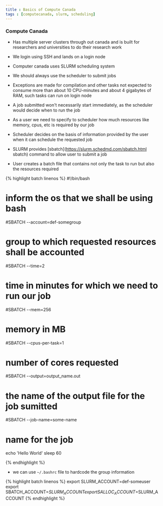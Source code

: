 ```yaml
---
title : Basics of Compute Canada 
tags : [computecanada, slurm, scheduling]
---
```


### Compute Canada 

- Has multiple server clusters through out canada and is built for researchers and universities to do their research work 

- We login using SSH and lands on a login node

- Computer canada uses SLURM scheduling system 

- We should always use the scheduler to submit jobs 

- Exceptions are made for compilation and other tasks not expected to consume more than about 10 CPU-minutes and about 4 gigabytes of RAM, such tasks can run on login node

- A job submitted won't necessarily start immediately, as the scheduler would decide when to run the job

- As a user we need to specify to scheduler how much resources like memory, cpus, etc is required by our job 

- Scheduler decides on the basis of information provided by the user when it can schedule the requested job

- SLURM provides [sbatch](https://slurm.schedmd.com/sbatch.html sbatch) command to allow user to submit a job 

- User creates a batch file that contains not only the task to run but also the resources required 

{% highlight batch linenos %}
#!/bin/bash
# inform the os that we shall be using bash 
#SBATCH --account=def-somegroup  
# group to which requested resources shall be accounted
#SBATCH --time=2 
# time in minutes for which we need to run our job
#SBATCH --mem=256 
# memory in MB
#SBATCH --cpus-per-task=1 
# number of cores requested
#SBATCH --output=output_name.out 
# the name of the output file for the job sumitted 
#SBATCH --job-name=some-name 
# name for the job 

echo 'Hello World'
sleep 60

{% endhighlight %}

- we can use ```~/.bashrc``` file to hardcode the group information 

{% highlight batch linenos %}
export SLURM_ACCOUNT=def-someuser
export SBATCH_ACCOUNT=$SLURM_ACCOUNT
export SALLOC_ACCOUNT=$SLURM_ACCOUNT
{% endhighlight %}
